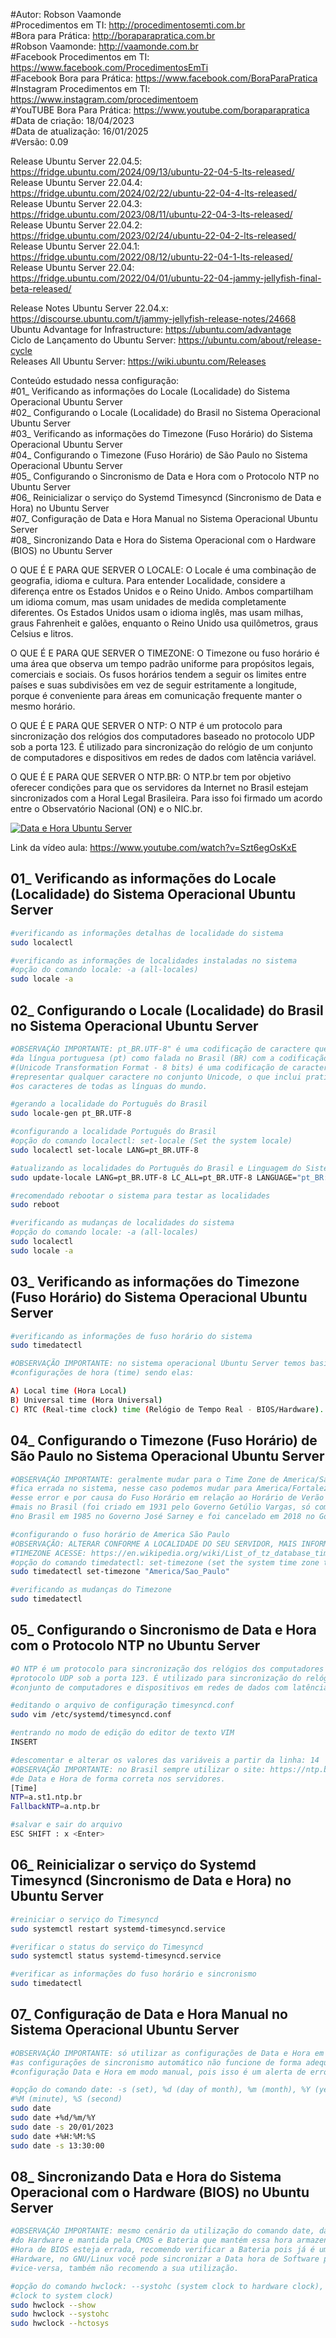 #Autor: Robson Vaamonde<br>
#Procedimentos em TI: http://procedimentosemti.com.br<br>
#Bora para Prática: http://boraparapratica.com.br<br>
#Robson Vaamonde: http://vaamonde.com.br<br>
#Facebook Procedimentos em TI: https://www.facebook.com/ProcedimentosEmTi<br>
#Facebook Bora para Prática: https://www.facebook.com/BoraParaPratica<br>
#Instagram Procedimentos em TI: https://www.instagram.com/procedimentoem<br>
#YouTUBE Bora Para Prática: https://www.youtube.com/boraparapratica<br>
#Data de criação: 18/04/2023<br>
#Data de atualização: 16/01/2025<br>
#Versão: 0.09<br>

Release Ubuntu Server 22.04.5: https://fridge.ubuntu.com/2024/09/13/ubuntu-22-04-5-lts-released/<br>
Release Ubuntu Server 22.04.4: https://fridge.ubuntu.com/2024/02/22/ubuntu-22-04-4-lts-released/<br>
Release Ubuntu Server 22.04.3: https://fridge.ubuntu.com/2023/08/11/ubuntu-22-04-3-lts-released/<br>
Release Ubuntu Server 22.04.2: https://fridge.ubuntu.com/2023/02/24/ubuntu-22-04-2-lts-released/<br>
Release Ubuntu Server 22.04.1: https://fridge.ubuntu.com/2022/08/12/ubuntu-22-04-1-lts-released/<br>
Release Ubuntu Server 22.04: https://fridge.ubuntu.com/2022/04/01/ubuntu-22-04-jammy-jellyfish-final-beta-released/

Release Notes Ubuntu Server 22.04.x: https://discourse.ubuntu.com/t/jammy-jellyfish-release-notes/24668<br>
Ubuntu Advantage for Infrastructure: https://ubuntu.com/advantage<br>
Ciclo de Lançamento do Ubuntu Server: https://ubuntu.com/about/release-cycle<br>
Releases All Ubuntu Server: https://wiki.ubuntu.com/Releases

Conteúdo estudado nessa configuração:<br>
#01_ Verificando as informações do Locale (Localidade) do Sistema Operacional Ubuntu Server<br>
#02_ Configurando o Locale (Localidade) do Brasil no Sistema Operacional Ubuntu Server<br>
#03_ Verificando as informações do Timezone (Fuso Horário) do Sistema Operacional Ubuntu Server<br>
#04_ Configurando o Timezone (Fuso Horário) de São Paulo no Sistema Operacional Ubuntu Server<br>
#05_ Configurando o Sincronismo de Data e Hora com o Protocolo NTP no Ubuntu Server<br>
#06_ Reinicializar o serviço do Systemd Timesyncd (Sincronismo de Data e Hora) no Ubuntu Server<br>
#07_ Configuração de Data e Hora Manual no Sistema Operacional Ubuntu Server<br>
#08_ Sincronizando Data e Hora do Sistema Operacional com o Hardware (BIOS) no Ubuntu Server<br>

O QUE É E PARA QUE SERVER O LOCALE: O Locale é uma combinação de geografia, idioma e cultura. Para entender Localidade, considere a diferença entre os Estados Unidos e o Reino Unido. Ambos compartilham um idioma comum, mas usam unidades de medida completamente diferentes. Os Estados Unidos usam o idioma inglês, mas usam milhas, graus Fahrenheit e galões, enquanto o Reino Unido usa quilômetros, graus Celsius e litros.

O QUE É E PARA QUE SERVER O TIMEZONE: O Timezone ou fuso horário é uma área que observa um tempo padrão uniforme para propósitos legais, comerciais e sociais. Os fusos horários tendem a seguir os limites entre países e suas subdivisões em vez de seguir estritamente a longitude, porque é conveniente para áreas em comunicação frequente manter o mesmo horário.

O QUE É E PARA QUE SERVER O NTP: O NTP é um protocolo para sincronização dos relógios dos computadores baseado no protocolo UDP sob a porta 123. É utilizado para sincronização do relógio de um conjunto de computadores e dispositivos em redes de dados com latência variável.

O QUE É E PARA QUE SERVER O NTP.BR: O NTP.br tem por objetivo oferecer condições para que os servidores da Internet no Brasil estejam sincronizados com a Horal Legal Brasileira. Para isso foi firmado um acordo entre o Observatório Nacional (ON) e o NIC.br. 

[![Data e Hora Ubuntu Server](http://img.youtube.com/vi/Szt6egOsKxE/0.jpg)](https://www.youtube.com/watch?v=Szt6egOsKxE "Data e Hora Ubuntu Server")

Link da vídeo aula: https://www.youtube.com/watch?v=Szt6egOsKxE

## 01_ Verificando as informações do Locale (Localidade) do Sistema Operacional Ubuntu Server<br>
```bash
#verificando as informações detalhas de localidade do sistema
sudo localectl

#verificando as informações de localidades instaladas no sistema 
#opção do comando locale: -a (all-locales)
sudo locale -a
```

## 02_ Configurando o Locale (Localidade) do Brasil no Sistema Operacional Ubuntu Server<br>
```bash
#OBSERVAÇÃO IMPORTANTE: pt_BR.UTF-8" é uma codificação de caractere que indica o uso
#da língua portuguesa (pt) como falada no Brasil (BR) com a codificação UTF-8. UTF-8 
#(Unicode Transformation Format - 8 bits) é uma codificação de caracteres que pode 
#representar qualquer caractere no conjunto Unicode, o que inclui praticamente todos 
#os caracteres de todas as línguas do mundo.

#gerando a localidade do Português do Brasil
sudo locale-gen pt_BR.UTF-8

#configurando a localidade Português do Brasil
#opção do comando localectl: set-locale (Set the system locale)
sudo localectl set-locale LANG=pt_BR.UTF-8

#atualizando as localidades do Português do Brasil e Linguagem do Sistema
sudo update-locale LANG=pt_BR.UTF-8 LC_ALL=pt_BR.UTF-8 LANGUAGE="pt_BR:pt:en"

#recomendado rebootar o sistema para testar as localidades
sudo reboot

#verificando as mudanças de localidades do sistema
#opção do comando locale: -a (all-locales)
sudo localectl
sudo locale -a
```

## 03_ Verificando as informações do Timezone (Fuso Horário) do Sistema Operacional Ubuntu Server<br>
```bash
#verificando as informações de fuso horário do sistema
sudo timedatectl

#OBSERVAÇÃO IMPORTANTE: no sistema operacional Ubuntu Server temos basicamente 03 (três)
#configurações de hora (time) sendo elas: 

A) Local time (Hora Local)
B) Universal time (Hora Universal)
C) RTC (Real-time clock) time (Relógio de Tempo Real - BIOS/Hardware).
```

## 04_ Configurando o Timezone (Fuso Horário) de São Paulo no Sistema Operacional Ubuntu Server<br>
```bash
#OBSERVAÇÃO IMPORTANTE: geralmente mudar para o Time Zone de America/Sao_Paulo a hora
#fica errada no sistema, nesse caso podemos mudar para America/Fortaleza ou America/Bahia
#esse error e por causa do Fuso Horário em relação ao Horário de Verão que não existe 
#mais no Brasil (foi criado em 1931 pelo Governo Getúlio Vargas, só começou a ser aplicado
#no Brasil em 1985 no Governo José Sarney e foi cancelado em 2018 no Governo Bolsonaro).

#configurando o fuso horário de America São Paulo
#OBSERVAÇÃO: ALTERAR CONFORME A LOCALIDADE DO SEU SERVIDOR, MAIS INFORMAÇÕES SOBRE
#TIMEZONE ACESSE: https://en.wikipedia.org/wiki/List_of_tz_database_time_zones
#opção do comando timedatectl: set-timezone (set the system time zone to the specified value)
sudo timedatectl set-timezone "America/Sao_Paulo"

#verificando as mudanças do Timezone
sudo timedatectl
```

## 05_ Configurando o Sincronismo de Data e Hora com o Protocolo NTP no Ubuntu Server<br>
```bash
#O NTP é um protocolo para sincronização dos relógios dos computadores baseado no 
#protocolo UDP sob a porta 123. É utilizado para sincronização do relógio de um 
#conjunto de computadores e dispositivos em redes de dados com latência variável.

#editando o arquivo de configuração timesyncd.conf
sudo vim /etc/systemd/timesyncd.conf

#entrando no modo de edição do editor de texto VIM
INSERT
```
```bash
#descomentar e alterar os valores das variáveis a partir da linha: 14
#OBSERVAÇÃO IMPORTANTE: no Brasil sempre utilizar o site: https://ntp.br/ para o sincronismo
#de Data e Hora de forma correta nos servidores.
[Time]
NTP=a.st1.ntp.br
FallbackNTP=a.ntp.br
```
```bash
#salvar e sair do arquivo
ESC SHIFT : x <Enter>
```

## 06_ Reinicializar o serviço do Systemd Timesyncd (Sincronismo de Data e Hora) no Ubuntu Server<br>
```bash
#reiniciar o serviço do Timesyncd
sudo systemctl restart systemd-timesyncd.service

#verificar o status do serviço do Timesyncd
sudo systemctl status systemd-timesyncd.service

#verificar as informações do fuso horário e sincronismo
sudo timedatectl
```

## 07_ Configuração de Data e Hora Manual no Sistema Operacional Ubuntu Server<br>
```bash
#OBSERVAÇÃO IMPORTANTE: só utilizar as configurações de Data e Hora em modo manual caso
#as configurações de sincronismo automático não funcione de forma adequada, não recomendo
#configuração Data e Hora em modo manual, pois isso é um alerta de erro de sistema.

#opção do comando date: -s (set), %d (day of month), %m (month), %Y (year), %H (hour), 
#%M (minute), %S (second)
sudo date
sudo date +%d/%m/%Y
sudo date -s 20/01/2023
sudo date +%H:%M:%S
sudo date -s 13:30:00
```

## 08_ Sincronizando Data e Hora do Sistema Operacional com o Hardware (BIOS) no Ubuntu Server<br>
```bash
#OBSERVAÇÃO IMPORTANTE: mesmo cenário da utilização do comando date, da Data e hora da BIOS
#do Hardware e mantida pela CMOS e Bateria que mantém essa hora armazenada, caso a Data e
#Hora de BIOS esteja errada, recomendo verificar a Bateria pois já é um sinal de falha de
#Hardware, no GNU/Linux você pode sincronizar a Data hora de Software para o Hardware e 
#vice-versa, também não recomendo a sua utilização.

#opção do comando hwclock: --systohc (system clock to hardware clock), --hctosys (hardware 
#clock to system clock)
sudo hwclock --show
sudo hwclock --systohc
sudo hwclock --hctosys
```